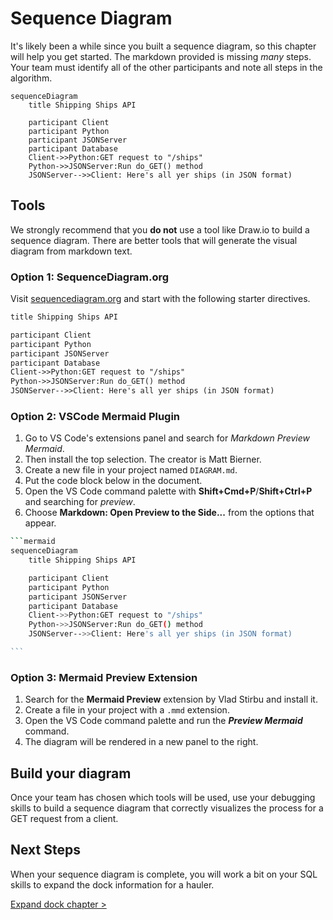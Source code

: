 # Sequence Diagram

It's likely been a while since you built a sequence diagram, so this chapter will help you get started. The markdown provided is missing _many_ steps. Your team must identify all of the other participants and note all steps in the algorithm.

```mermaid
sequenceDiagram
    title Shipping Ships API

    participant Client
    participant Python
    participant JSONServer
    participant Database
    Client->>Python:GET request to "/ships"
    Python->>JSONServer:Run do_GET() method
    JSONServer-->>Client: Here's all yer ships (in JSON format)
```

## Tools

We strongly recommend that you **do not** use a tool like Draw.io to build a sequence diagram. There are better tools that will generate the visual diagram from markdown text.

### Option 1: SequenceDiagram.org

Visit [sequencediagram.org](https://sequencediagram.org/) and start with the following starter directives.

```txt
title Shipping Ships API

participant Client
participant Python
participant JSONServer
participant Database
Client->>Python:GET request to "/ships"
Python->>JSONServer:Run do_GET() method
JSONServer-->>Client: Here's all yer ships (in JSON format)
```

### Option 2: VSCode Mermaid Plugin

1. Go to VS Code's extensions panel and search for _Markdown Preview Mermaid_.
2. Then install the top selection. The creator is Matt Bierner.
3. Create a new file in your project named `DIAGRAM.md`.
4. Put the code block below in the document.
5. Open the VS Code command palette with **Shift+Cmd+P**/**Shift+Ctrl+P** and searching for _preview_.
6. Choose **Markdown: Open Preview to the Side...** from the options that appear.


````sh
```mermaid
sequenceDiagram
    title Shipping Ships API

    participant Client
    participant Python
    participant JSONServer
    participant Database
    Client->>Python:GET request to "/ships"
    Python->>JSONServer:Run do_GET() method
    JSONServer-->>Client: Here's all yer ships (in JSON format)

```
````

### Option 3: Mermaid Preview Extension

1. Search for the **Mermaid Preview** extension by Vlad Stirbu and install it.
2. Create a file in your project with a `.mmd` extension.
3. Open the VS Code command palette and run the **_Preview Mermaid_** command.
4. The diagram will be rendered in a new panel to the right.

## Build your diagram

Once your team has chosen which tools will be used, use your debugging skills to build a sequence diagram that correctly visualizes the process for a GET request from a client.

## Next Steps

When your sequence diagram is complete, you will work a bit on your SQL skills to expand the dock information for a hauler.

[Expand dock chapter >](./SS_API_IMPERATIVE_EXPAND_HAULER_DOCK.md)